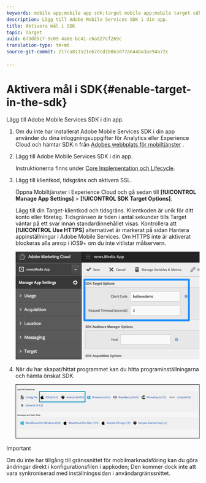 ```yaml
---
keywords: mobile app;mobile app sdk;target mobile app;mobile target sdk;mobile app sdk;enable target in sdk
description: Lägg till Adobe Mobile Services SDK i din app.
title: Aktivera mål i SDK
topic: Target
uuid: 673dd5c7-9c09-4a6e-bc41-c6ad27cf269c
translation-type: tm+mt
source-git-commit: 217ca811521e67dcd1b063d77a644ba3ae94a72c

---
```



# Aktivera mål i SDK{#enable-target-in-the-sdk}

Lägg till Adobe Mobile Services SDK i din app.

1. Om du inte har installerat Adobe Mobile Services SDK i din app använder du dina inloggningsuppgifter för Analytics eller Experience Cloud och hämtar SDK:n från [Adobes webbplats för mobiltjänster](https://mobilemarketing.adobe.com) .

1. Lägg till Adobe Mobile Services SDK i din app.

   Instruktionerna finns under [Core Implementation och Lifecycle](https://docs.adobe.com/content/help/en/mobile-services/ios/getting-started-ios/dev-qs.html).

1. Lägg till klientkod, tidsgräns och aktivera SSL.

   Öppna Mobiltjänster i Experience Cloud och gå sedan till **[!UICONTROL Manage App Settings]** > **[!UICONTROL SDK Target Options]**.

   Lägg till din Target-klientkod och tidsgräns. Klientkoden är unik för ditt konto eller företag. Tidsgränsen är tiden i antal sekunder tills Target väntar på ett svar innan standardinnehållet visas. Kontrollera att **[!UICONTROL Use HTTPS]** alternativet är markerat på sidan Hantera appinställningar i Adobe Mobile Services. Om HTTPS inte är aktiverat blockeras alla anrop i iOS9+ om du inte vitlistar målservern.

   ![](assets/mobile-clientcode.png)

1. När du har skapat/hittat programmet kan du hitta programinställningarna och hämta önskat SDK.

   ![](assets/download-sdk.png)

>[!IMPORTANT]
>
> Om du inte har tillgång till gränssnittet för mobilmarknadsföring kan du göra ändringar direkt i konfigurationsfilen i appkoden; Den kommer dock inte att vara synkroniserad med inställningssidan i användargränssnittet.

